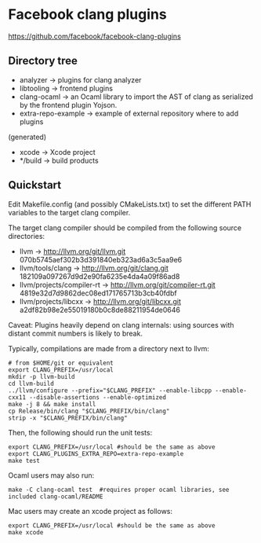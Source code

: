 Facebook clang plugins
======================

https://github.com/facebook/facebook-clang-plugins

Directory tree
--------------

- analyzer -> plugins for clang analyzer
- libtooling -> frontend plugins
- clang-ocaml -> an Ocaml library to import the AST of clang as serialized by the frontend plugin Yojson.
- extra-repo-example -> example of external repository where to add plugins

(generated)
- xcode -> Xcode project
- */build -> build products

Quickstart
----------

Edit Makefile.config (and possibly CMakeLists.txt) to set the different PATH variables to the target clang compiler.

The target clang compiler should be compiled from the following source directories:
-  llvm                      -> http://llvm.org/git/llvm.git 070b5745aef302b3d391840eb323ad6a3c5aa9e6
-  llvm/tools/clang          -> http://llvm.org/git/clang.git 182109a097267d9d2e90fa6235e4da4a09f86ad8
-  llvm/projects/compiler-rt -> http://llvm.org/git/compiler-rt.git 4819e32d7d9862dec08ed171765713b3cb40fdbf
-  llvm/projects/libcxx      -> http://llvm.org/git/libcxx.git a2df82b98e2e55019180b0c8de88211954de0646

Caveat: Plugins heavily depend on clang internals: using sources with distant commit numbers is likely to break.

Typically, compilations are made from a directory next to llvm:
```
# from $HOME/git or equivalent
export CLANG_PREFIX=/usr/local
mkdir -p llvm-build
cd llvm-build
../llvm/configure --prefix="$CLANG_PREFIX" --enable-libcpp --enable-cxx11 --disable-assertions --enable-optimized
make -j 8 && make install
cp Release/bin/clang "$CLANG_PREFIX/bin/clang"
strip -x "$CLANG_PREFIX/bin/clang"
```

Then, the following should run the unit tests:
```
export CLANG_PREFIX=/usr/local #should be the same as above
export CLANG_PLUGINS_EXTRA_REPO=extra-repo-example
make test
```

Ocaml users may also run:
```
make -C clang-ocaml test  #requires proper ocaml libraries, see included clang-ocaml/README
```

Mac users may create an xcode project as follows:
```
export CLANG_PREFIX=/usr/local #should be the same as above
make xcode
```
